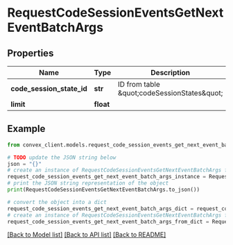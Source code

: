 # RequestCodeSessionEventsGetNextEventBatchArgs


## Properties

Name | Type | Description | Notes
------------ | ------------- | ------------- | -------------
**code_session_state_id** | **str** | ID from table \&quot;codeSessionStates\&quot; | 
**limit** | **float** |  | 

## Example

```python
from convex_client.models.request_code_session_events_get_next_event_batch_args import RequestCodeSessionEventsGetNextEventBatchArgs

# TODO update the JSON string below
json = "{}"
# create an instance of RequestCodeSessionEventsGetNextEventBatchArgs from a JSON string
request_code_session_events_get_next_event_batch_args_instance = RequestCodeSessionEventsGetNextEventBatchArgs.from_json(json)
# print the JSON string representation of the object
print(RequestCodeSessionEventsGetNextEventBatchArgs.to_json())

# convert the object into a dict
request_code_session_events_get_next_event_batch_args_dict = request_code_session_events_get_next_event_batch_args_instance.to_dict()
# create an instance of RequestCodeSessionEventsGetNextEventBatchArgs from a dict
request_code_session_events_get_next_event_batch_args_from_dict = RequestCodeSessionEventsGetNextEventBatchArgs.from_dict(request_code_session_events_get_next_event_batch_args_dict)
```
[[Back to Model list]](../README.md#documentation-for-models) [[Back to API list]](../README.md#documentation-for-api-endpoints) [[Back to README]](../README.md)


